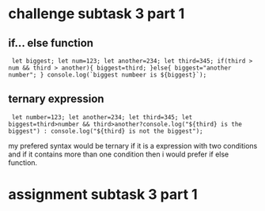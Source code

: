# challenge subtask 3 part 1
## if... else function
`` let biggest;
let num=123;
let another=234;
let third=345;
if(third > num && third > another){
    biggest=third;
}else{
    biggest="another number";
}
console.log(`biggest numbeer is ${biggest}`);``

## ternary expression
`` let number=123;
let another=234;
let third=345;
let biggest=third>number && third>another?console.log("${third} is the biggest") : console.log("${third} is not the biggest");``

my prefered syntax would be ternary if it is a expression with two conditions and if it contains more than one condition then i would prefer if else function.

# assignment subtask 3 part 1

	
